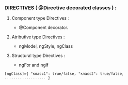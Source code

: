 
### DIRECTIVES ( @Directive decorated classes ) :

1. Component type Directives :

    -   @Component decorator.


2. Atributive type Directives :

    -   ngModel, ngStyle, ngClass


3. Structural type Directives :

    -   ngFor and ngIf

``
[ngClass]={
    "класс1": true/false,
    "класс2": true/false,
    ...................
}
``